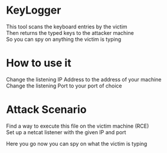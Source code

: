 # KeyLogger
This tool scans the keyboard entries by the victim \
Then returns the typed keys to the attacker machine \
So you can spy on anything the victim is typing

# How to use it
Change the listening IP Address to the address of your machine\
Change the listening Port to your port of choice

# Attack Scenario
Find a way to execute this file on the victim machine (RCE)\
Set up a netcat listener with the given IP and port

Here you go now you can spy on what the victim is typing

